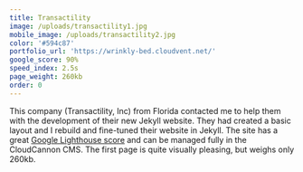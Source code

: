 ```yaml
---
title: Transactility
image: /uploads/transactility1.jpg
mobile_image: /uploads/transactility2.jpg
color: '#594c87'
portfolio_url: 'https://wrinkly-bed.cloudvent.net/'
google_score: 90%
speed_index: 2.5s
page_weight: 260kb
order: 0
---
```


This company (Transactility, Inc) from Florida contacted me to help them with the development of their new Jekyll website. They had created a basic layout and I rebuild and fine-tuned their website in Jekyll. The site has a great [Google Lighthouse score](/blog/how-to-get-a-100-google-lighthouse-score/) and can be managed fully in the CloudCannon CMS. The first page is quite visually pleasing, but weighs only 260kb.